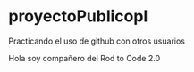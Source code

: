 # proyectoPublicopl
Practicando el uso de github con otros usuarios

Hola soy compañero del Rod to Code 2.0
